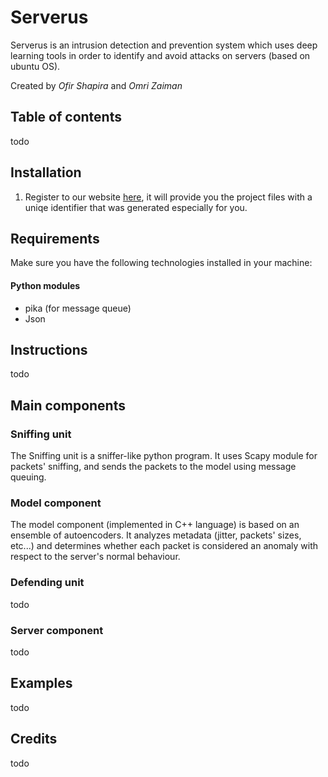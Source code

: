 # Serverus
Serverus is an intrusion detection and prevention system which uses deep learning tools in order to identify and avoid attacks on servers (based on ubuntu OS).

Created by *Ofir Shapira* and *Omri Zaiman*

## Table of contents
todo

## Installation
1. Register to our website [here](http://defence.rocks/), it will provide you the project files with a uniqe identifier that was generated especially for you. 

## Requirements
Make sure you have the following technologies installed in your machine:
#### Python modules
- pika (for message queue)
- Json

## Instructions
todo

## Main components

### Sniffing unit
The Sniffing unit is a sniffer-like python program. It uses Scapy module for packets' sniffing, and sends the packets to the model using message queuing.

### Model component
The model component (implemented in C++ language) is based on an ensemble of autoencoders. It analyzes metadata (jitter, packets' sizes, etc...) and determines whether each packet is considered an anomaly with respect to the server's normal behaviour.

### Defending unit
todo

### Server component
todo

## Examples
todo

## Credits
todo



